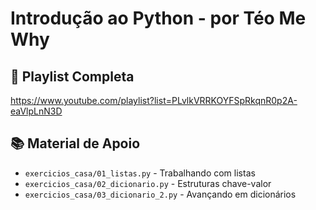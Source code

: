 # Introdução ao Python - por Téo Me Why

## 🎯 Playlist Completa
https://www.youtube.com/playlist?list=PLvlkVRRKOYFSpRkqnR0p2A-eaVlpLnN3D

## 📚 Material de Apoio
- `exercicios_casa/01_listas.py` - Trabalhando com listas
- `exercicios_casa/02_dicionario.py` - Estruturas chave-valor
- `exercicios_casa/03_dicionario_2.py` - Avançando em dicionários
